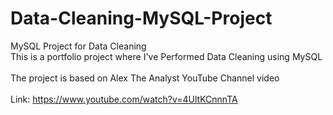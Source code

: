 # Data-Cleaning-MySQL-Project
MySQL Project for Data Cleaning
<br>This is a portfolio project where I've Performed Data Cleaning using MySQL</br>
<br>The project is based on Alex The Analyst YouTube Channel video</br>
<br> Link: https://www.youtube.com/watch?v=4UltKCnnnTA </br>

